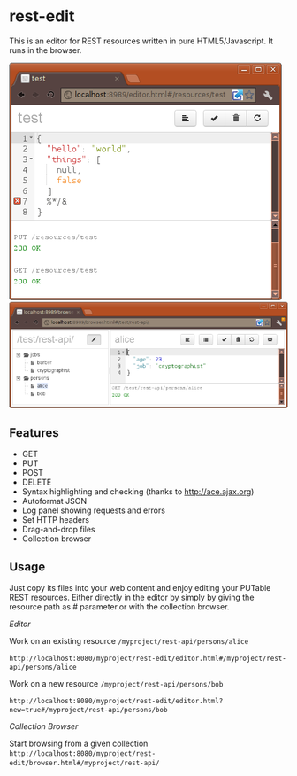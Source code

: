 rest-edit
=========

This is an editor for REST resources written in pure HTML5/Javascript. It runs in the browser.

![example 1](https://github.com/lbovet/rest-edit/blob/master/doc/rest-edit1.png?raw=true)
![example 2](https://github.com/lbovet/rest-edit/blob/master/doc/rest-edit2.png?raw=true)

Features
--------
* GET
* PUT
* POST
* DELETE
* Syntax highlighting and checking (thanks to http://ace.ajax.org)
* Autoformat JSON
* Log panel showing requests and errors
* Set HTTP headers
* Drag-and-drop files
* Collection browser

Usage
-----

Just copy its files into your web content and enjoy editing your PUTable REST resources. 
Either directly in the editor by simply by giving the resource path as # parameter.or with the collection browser.

*Editor*

Work on an existing resource ``/myproject/rest-api/persons/alice``

    http://localhost:8080/myproject/rest-edit/editor.html#/myproject/rest-api/persons/alice

Work on a new resource ``/myproject/rest-api/persons/bob``

    http://localhost:8080/myproject/rest-edit/editor.html?new=true#/myproject/rest-api/persons/bob
    
*Collection Browser*

Start browsing from a given collection ``http://localhost:8080/myproject/rest-edit/browser.html#/myproject/rest-api/``
